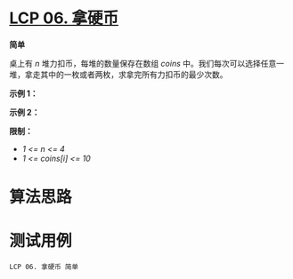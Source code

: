 # [LCP 06. 拿硬币][cnTitle]

**简单**

桌上有  *n*  堆力扣币，每堆的数量保存在数组  *coins*  中。我们每次可以选择任意一堆，拿走其中的一枚或者两枚，求拿完所有力扣币的最少次数。

**示例 1：** 


**示例 2：** 


**限制：** 

-  *1 <= n <= 4*  
-  *1 <= coins[i] <= 10* 




# 算法思路

# 测试用例
```
LCP 06. 拿硬币 简单
```

[cnTitle]: https://leetcode-cn.com/problems/na-ying-bi/

